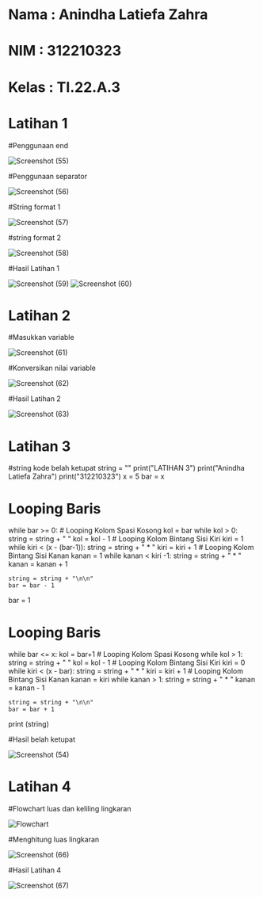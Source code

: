 # Nama : Anindha Latiefa Zahra
# NIM : 312210323
# Kelas : TI.22.A.3

# Latihan 1
#Penggunaan end 

![Screenshot (55)](https://user-images.githubusercontent.com/115516800/198232154-0c5fefe7-57fd-4df3-9ce1-c1e60957e2f9.png)

#Penggunaan separator 

![Screenshot (56)](https://user-images.githubusercontent.com/115516800/198232466-b073c1bb-1373-4a48-b8a0-0e16e4abfadd.png)

#String format 1

![Screenshot (57)](https://user-images.githubusercontent.com/115516800/198232592-a4ef4d23-4d20-4118-9774-db243bec8edc.png)

#string format 2

![Screenshot (58)](https://user-images.githubusercontent.com/115516800/198232696-39ceafc2-da64-4053-b381-b99b38ea38a6.png)

#Hasil Latihan 1

![Screenshot (59)](https://user-images.githubusercontent.com/115516800/198232891-4324f0f9-e5d9-446a-b438-def4ffc0e70c.png)
![Screenshot (60)](https://user-images.githubusercontent.com/115516800/198232956-f424e882-bdb1-4bcf-b3c5-fe833ebbd617.png)

# Latihan 2
#Masukkan variable

![Screenshot (61)](https://user-images.githubusercontent.com/115516800/198233194-b680e1d9-9962-4ad6-8175-2f152c368395.png)

#Konversikan nilai variable

![Screenshot (62)](https://user-images.githubusercontent.com/115516800/198233378-85c1a0f5-82a5-40c6-8da8-4395ac1851ee.png)

#Hasil Latihan 2

![Screenshot (63)](https://user-images.githubusercontent.com/115516800/198233615-2575a657-ef15-47ef-85e1-b120b3ec5eb6.png)
 
 # Latihan 3
 #string kode belah ketupat
 string = ""
print("LATIHAN 3")
print("Anindha Latiefa Zahra")
print("312210323")
x = 5
bar = x
# Looping Baris
while bar >= 0:
	# Looping Kolom Spasi Kosong
	kol = bar
	while kol > 0:
		string = string + "   "
		kol = kol - 1
	# Looping Kolom Bintang Sisi Kiri
	kiri = 1
	while kiri < (x - (bar-1)):
		string = string + " * "
		kiri = kiri + 1
	# Looping Kolom Bintang Sisi Kanan
	kanan = 1
	while kanan < kiri -1:
		string = string + " * "
		kanan = kanan + 1

	string = string + "\n\n"
	bar = bar - 1

bar = 1
# Looping Baris
while bar <= x:
	kol = bar+1
	# Looping Kolom Spasi Kosong
	while kol > 1:
		string = string + "   "
		kol = kol - 1
	# Looping Kolom Bintang Sisi Kiri
	kiri = 0
	while kiri < (x - bar):
		string = string + " * "
		kiri = kiri + 1
	# Looping Kolom Bintang Sisi Kanan
	kanan = kiri
	while kanan > 1:
		string = string + " * "
		kanan = kanan - 1

	string = string + "\n\n"
	bar = bar + 1
print (string)
 
#Hasil belah ketupat 

![Screenshot (54)](https://user-images.githubusercontent.com/115516800/198234305-38ffb779-bca5-4cdf-9709-91569e2b93a3.png)

# Latihan 4
#Flowchart luas dan keliling lingkaran

![Flowchart](https://user-images.githubusercontent.com/115516800/198234562-512d5748-e696-4e2b-a354-3af463cc861b.jpg)

#Menghitung luas lingkaran 

![Screenshot (66)](https://user-images.githubusercontent.com/115516800/198235461-d15523a0-8384-4b6d-81b0-9e5ba9301cdd.png)

#Hasil Latihan 4

![Screenshot (67)](https://user-images.githubusercontent.com/115516800/198236380-f5ae11d5-5168-45e1-8530-1c67e375342f.png)
